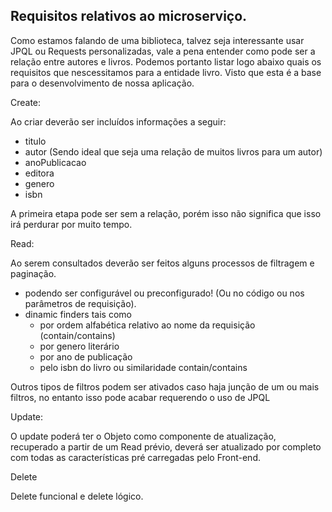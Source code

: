 ## Requisitos relativos ao microserviço.


Como estamos falando de uma biblioteca, talvez seja interessante usar JPQL ou Requests personalizadas, vale a pena entender  como pode ser a relação entre autores e livros. Podemos portanto listar logo abaixo quais os requisitos que nescessitamos para a entidade livro. Visto que esta é a base para o desenvolvimento de nossa aplicação.

Create:

Ao criar deverão ser incluídos informações a seguir:

 - titulo
 - autor (Sendo ideal que seja uma relação de muitos livros para um autor)
 - anoPublicacao 
 - editora
 - genero
 - isbn
 
 A primeira etapa pode ser sem a relação, porém isso não significa que isso irá perdurar por muito tempo.
 
 Read:
 
 Ao serem consultados deverão ser feitos alguns processos de filtragem e paginação. 
 
 - podendo ser configurável ou preconfigurado! (Ou no código ou nos parâmetros de requisição).
 - dinamic finders tais como
	- por ordem alfabética relativo ao nome da requisição (contain/contains)
	- por genero literário
	- por ano de publicação
	- pelo isbn do livro ou similaridade contain/contains
	
Outros tipos de filtros podem ser ativados caso haja junção de um ou mais filtros, no entanto isso pode acabar requerendo o uso de JPQL

Update:

O update poderá ter o Objeto como componente de atualização, recuperado a partir de um Read prévio, deverá ser atualizado por completo com todas as características pré carregadas pelo Front-end.

Delete

Delete funcional e delete lógico.
